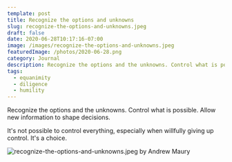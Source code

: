 ```yaml
---
template: post
title: Recognize the options and unknowns
slug: recognize-the-options-and-unknowns.jpeg
draft: false
date: 2020-06-28T10:17:16-07:00
image: /images/recognize-the-options-and-unknowns.jpeg
featuredImage: /photos/2020-06-28.png
category: Journal
description: Recognize the options and the unknowns. Control what is possible.
tags:
  - equanimity 
  - diligence 
  - humility 
---
```

Recognize the options and the unknowns. Control what is possible. Allow new information to shape decisions. 

It's not possible to control everything, especially when willfully giving up control. It's a choice. 

![recognize-the-options-and-unknowns.jpeg by Andrew Maury](/images/recognize-the-options-and-unknowns.jpeg)